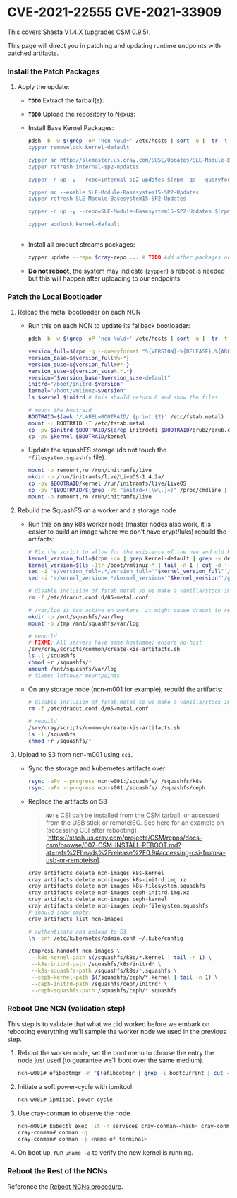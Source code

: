 # CVE-2021-22555 CVE-2021-33909

This covers Shasta V1.4.X (upgrades CSM 0.9.5).

This page will direct you in patching and updating runtime endpoints with patched artifacts.

### Install the Patch Packages

1. Apply the update:

    - **`TODO`** Extract the tarball(s):
    - **`TODO`** Upload the repository to Nexus:

    - Install Base Kernel Packages:

        ```bash
        pdsh -b -w $(grep -oP 'ncn-\w\d+' /etc/hosts | sort -u |  tr -t '\n' ',') '
        zypper removelock kernel-default

        zypper ar http://slemaster.us.cray.com/SUSE/Updates/SLE-Module-Basesystem/15-SP2/x86_64/update/ internal-sp2-updates
        zypper refresh internal-sp2-updates

        zypper -n up -y --repo=internal-sp2-updates $(rpm -qa --queryformat="%{NAME}\n" | grep kernel)

        zypper mr --enable SLE-Module-Basesystem15-SP2-Updates
        zypper refresh SLE-Module-Basesystem15-SP2-Updates

        zypper -n up -y --repo=SLE-Module-Basesystem15-SP2-Updates $(rpm -qa --queryformat='%{NAME}\n' | grep kernel)

        zypper addlock kernel-default
        '
        ```

    - Install all product streams packages:

        ```bash
        zypper update --repo $cray-repo ... # TODO Add other packages or `cat` a list
        ```

    - **Do not reboot**, the system may indicate (`zypper`) a reboot is needed but this will happen after uploading to our endpoints

### Patch the Local Bootloader

1. Reload the metal bootloader on each NCN

    - Run this on each NCN to update its fallback bootloader:

      ```bash
      pdsh -b -w $(grep -oP 'ncn-\w\d+' /etc/hosts | sort -u |  tr -t '\n' ',') '/tmp/kernel-update.sh'
      ```

      ```bash
      version_full=$(rpm -q --queryformat "%{VERSION}-%{RELEASE}.%{ARCH}\n" kernel-default | tail -n 1)
      version_base=${version_full%%-*}
      version_suse=${version_full##*-}
      version_suse=${version_suse%.*.*}
      version="$version_base-$version_suse-default"
      initrd="/boot/initrd-$version"
      kernel="/boot/vmlinuz-$version"
      ls $kernel $initrd # this should return 0 and show the files

      # mount the bootraid
      BOOTRAID=$(awk '/LABEL=BOOTRAID/ {print $2}' /etc/fstab.metal)
      mount -L BOOTRAID -T /etc/fstab.metal
      cp -pv $initrd $BOOTRAID/$(grep initrdefi $BOOTRAID/grub2/grub.cfg | awk '{print $2}' | awk -F'/' '{print $NF}')
      cp -pv $kernel $BOOTRAID/kernel
      ```

    - Update the squashFS storage (do not touch the `*filesystem.squashfs` file).

      ```bash
      mount -o remount,rw /run/initramfs/live
      mkdir -p /run/initramfs/live/LiveOS-1.4.2a/
      cp -pv $BOOTRAID/kernel /run/initramfs/live/LiveOS
      cp -pv "$BOOTRAID/$(grep -Po "initrd=([\w\.]+)" /proc/cmdline | cut -d "=" -f2)" /run/initramfs/live/LiveOS/
      mount -o remount,ro /run/initramfs/live
      ```

1. Rebuild the SquashFS on a worker and a storage node

   - Run this on any k8s worker node (master nodes also work, it is easier to build an image where we don't have crypt/luks) rebuild the artifacts:

        ```bash
        # Fix the script to allow for the existence of the new and old kernels.
        kernel_version_full=$(rpm -qa | grep kernel-default | grep -v devel | tail -n 1 | cut -f3- -d'-')
        kernel_version=$(ls -1tr /boot/vmlinuz-* | tail -n 1 | cut -d '-' -f2,3,4)
        sed -i 's/version_full=.*/version_full='"$kernel_version_full"'/g' /srv/cray/scripts/common/create-kis-artifacts.sh
        sed -i 's/kernel_version=.*/kernel_version='"$kernel_version"'/g' /srv/cray/scripts/common/create-kis-artifacts.sh

        # disable inclusion of fstab.metal so we make a vanilla/stock image without partition concessions.
        rm -f /etc/dracut.conf.d/05-metal.conf

        # /var/log is too active on workers, it might cause dracut to re-try perpetually if it changes size.
        mkdir -p /mnt/squashfs/var/log
        mount -o /tmp /mnt/squashfs/var/log  

        # rebuild
        # FIXME: All servers have same hostname; ensure no-host
        /srv/cray/scripts/common/create-kis-artifacts.sh
        ls -l /squashfs
        chmod +r /squashfs/*               
        umount /mnt/squashfs/var/log
        # fixme: leftover mountpoints
        ```

   - On any storage node (ncn-m001 for example), rebuild the artifacts:

        ```bash
        # disable inclusion of fstab.metal so we make a vanilla/stock image without partition concessions.
        rm -f /etc/dracut.conf.d/05-metal.conf

        # rebuild
        /srv/cray/scripts/common/create-kis-artifacts.sh
        ls -l /squashfs
        chmod +r /squashfs/*
        ```

1. Upload to S3 from ncn-m001 using `csi`.

   - Sync the storage and kubernetes artifacts over

        ```bash
        rsync -aPv --progress ncn-w001:/squashfs/ /squashfs/k8s
        rsync -aPv --progress ncn-s001:/squashfs/ /squashfs/ceph
        ```

   - Replace the artifacts on S3
      > **`NOTE`** CSI can be installed from the CSM tarball, or accessed from the USB stick or remoteISO. See here for an example on (accessing CSI after rebooting)[https://stash.us.cray.com/projects/CSM/repos/docs-csm/browse/007-CSM-INSTALL-REBOOT.md?at=refs%2Fheads%2Frelease%2F0.9#accessing-csi-from-a-usb-or-remoteiso].

        ```bash
        cray artifacts delete ncn-images k8s-kernel
        cray artifacts delete ncn-images k8s-initrd.img.xz
        cray artifacts delete ncn-images k8s-filesystem.squashfs
        cray artifacts delete ncn-images ceph-initrd.img.xz
        cray artifacts delete ncn-images ceph-kernel
        cray artifacts delete ncn-images ceph-filesystem.squashfs
        # should show empty:
        cray artifacts list ncn-images

        # authenticate and upload to S3  
        ln -snf /etc/kubernetes/admin.conf ~/.kube/config

        /tmp/csi handoff ncn-images \
         --k8s-kernel-path $(/squashfs/k8s/*.kernel | tail -n 1) \
         --k8s-initrd-path /squashfs/k8s/initrd* \
         --k8s-squashfs-path /squashfs/k8s/*.squashfs \
         --ceph-kernel-path $(/squashfs/ceph/*.kernel | tail -n 1) \
         --ceph-initrd-path /squashfs/ceph/initrd* \
         --ceph-squashfs-path /squashfs/ceph/*.squashfs
        ```

### Reboot One NCN (validation step)

This step is to validate that what we did worked before we embark on rebooting everything we'll sample
the worker node we used in the previous step.

1. Reboot the worker node, set the boot menu to choose the entry the node just used (to guarantee we'll boot over the same medium).

   ```bash
   ncn-w001# efibootmgr -n "$(efibootmgr | grep -i bootcurrent | cut -d " " -f2)"
   ```

1. Initiate a soft power-cycle with ipmitool

   ```bash
   ncn-w001# ipmitool power cycle
   ```

1. Use cray-conman to observe the node

   ```bash
   ncn-m001# kubectl exec -it -n services cray-conman-<hash> cray-conman -- /bin/bash
   cray-conman# conman -q
   cray-conman# conman -j <name of terminal>
   ```

1. On boot up, run `uname -a` to verify the new kernel is running.

### Reboot the Rest of the NCNs

Reference the [Reboot NCNs procedure](../../../../102-NCN-REBOOTING.md).
